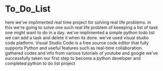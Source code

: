 # To_Do_List
here we've implimented real time project for solving real life problems.
in this we're going to solve one such real life problem of keeeping a list of task one might want to do in a day.
we've implimented a simple python todo list 
we can add a task and delete it when its done.
we've used visual studio code platform.
Visual Studio Code is a free source code editor that fully supports Python and useful features such as real-time collaboration.
gathered codes and info from various tutorials of youtube and google
we've successfully taken our first step to become a python developer and completed python to do list project
